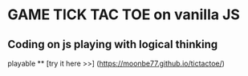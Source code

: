 # GAME TICK TAC TOE on vanilla JS

## Coding on js playing with logical thinking

playable
** [try it here >>] (https://moonbe77.github.io/tictactoe/)
